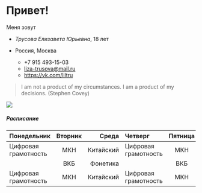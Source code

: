 # Привет! #

Меня зовут

* _Трусова Елизавета Юрьевна_, 18 лет

* Россия, Москва 
    * +7 915 493-15-03 
    * liza-trusova@mail.ru
     * <https://vk.com/liltru> 
>I am not a product of my circumstances. I am a product of my decisions. (Stephen Covey)

![](https://proxy12.online.ua/photo/r3-7ff6e98fc0/755555_640.jpg)

##### Расписание



| Понедельник | Вторник | Среда |  Четверг | Пятница | Суббота |
|:------------- |:---------------:| -------------:|:------------- |:---------------:| -------------:|
| Цифровая грамотность |МКН       |       Китайский | Цифровая грамотность |МКН       |       Китайский |
|    |   ВКБ    |   Фонетика  |    |   ВКБ    |   Фонетика  |
| Цифровая грамотность |МКН       |       Китайский | Цифровая грамотность |МКН       |       Китайский |
